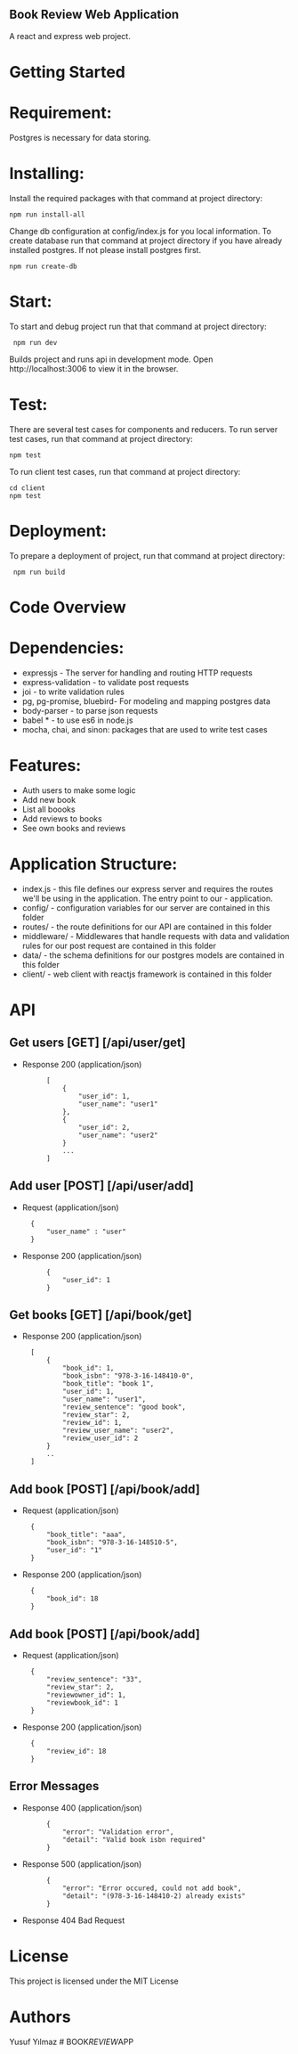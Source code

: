 ## Book Review Web Application

A react and express web  project.

#   Getting Started

#   Requirement:

Postgres is necessary for data storing.

#   Installing:

Install the required packages with that command at project directory:

    npm run install-all 

Change db configuration at config/index.js for you local information. To create database run that command at project directory if you have already installed postgres. If not please install postgres first.

    npm run create-db

#   Start:

To start and debug project run that that command at project directory:

     npm run dev 

Builds project and runs api in development mode. Open http://localhost:3006 to view it in the browser. 

#   Test:

There are several test cases for components and reducers. To run server test cases, run that command at project directory:

    npm test

To run client test cases, run that command at project directory:

    cd client
    npm test

#   Deployment:

To prepare a deployment of project, run that command at project directory:

     npm run build

#   Code Overview

#   Dependencies:

- expressjs - The server for handling and routing HTTP requests
- express-validation - to validate post requests
- joi - to write validation rules 
- pg, pg-promise, bluebird-  For modeling and mapping postgres data 
- body-parser - to parse json requests
- babel * - to use es6 in node.js 
- mocha, chai, and sinon: packages that are used to write test cases                      

#   Features:

- Auth users to make some logic
- Add new book
- List all boooks
- Add reviews to books
- See own books and reviews

#   Application Structure:

- index.js -  this file defines our express server and  requires the routes we'll be using in the application. The entry point to our - application.
- config/ -  configuration variables for our server are contained in this folder
- routes/ -  the route definitions for our API are contained in this folder
- middleware/ - Middlewares that handle requests with data and validation rules for our post request are contained in this folder
- data/ -  the schema definitions for our postgres models are contained in this folder
- client/ - web client with reactjs framework is contained in this folder

#   API


## Get users  [GET] [/api/user/get]

+ Response 200 (application/json)
        
            [
                {
                    "user_id": 1,
                    "user_name": "user1"
                },
                {
                    "user_id": 2,
                    "user_name": "user2"
                }
                ...
            ]

## Add user  [POST] [/api/user/add]

+ Request (application/json)

        {
            "user_name" : "user"
        }

+ Response 200 (application/json)
        
            {
                "user_id": 1
            }


## Get books  [GET] [/api/book/get]

+ Response 200 (application/json)

        [
            {
                "book_id": 1,
                "book_isbn": "978-3-16-148410-0",
                "book_title": "book 1",
                "user_id": 1,
                "user_name": "user1",
                "review_sentence": "good book",
                "review_star": 2,
                "review_id": 1,
                "review_user_name": "user2",
                "review_user_id": 2
            }
            ..
        ]


## Add book  [POST] [/api/book/add]

+ Request (application/json)

        {
            "book_title": "aaa",
            "book_isbn": "978-3-16-148510-5",
            "user_id": "1"
        }

+ Response 200 (application/json)

        {
            "book_id": 18
        }


## Add book  [POST] [/api/book/add]

+ Request (application/json)

        {     
            "review_sentence": "33",
            "review_star": 2,
            "reviewowner_id": 1,
            "reviewbook_id": 1
        }

+ Response 200 (application/json)

        {
            "review_id": 18
        }

## Error Messages

+ Response 400 (application/json)
        
            {
                "error": "Validation error",
                "detail": "Valid book isbn required"
            }

+ Response 500 (application/json)
        
            {
                "error": "Error occured, could not add book",
                "detail": "(‎978-3-16-148410-2) already exists"
            }

+ Response 404 Bad Request


#   License

This project is licensed under the MIT License 

#   Authors

Yusuf Yılmaz
#   B O O K _ R E V I E W _ A P P  
 